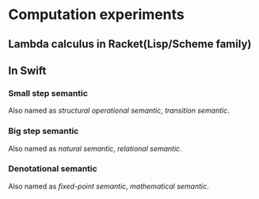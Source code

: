 # Computation experiments

## Lambda calculus in Racket(Lisp/Scheme family)

## In Swift

### Small step semantic

Also named as _structural operational semantic_, _transition semantic_.

### Big step semantic

Also named as _natural semantic_, _relational semantic_.

### Denotational semantic

Also named as _fixed-point semantic_, _mathematical semantic_.
